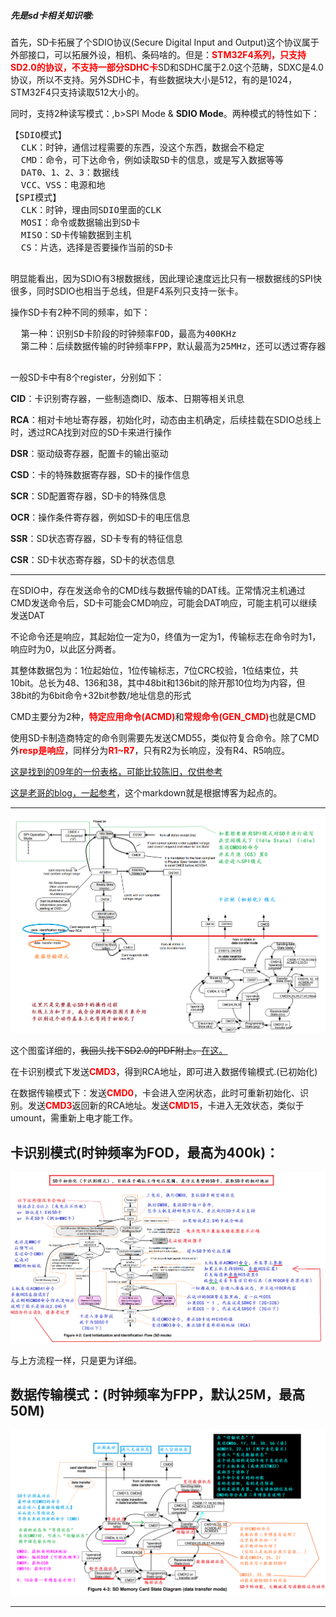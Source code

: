<h5>先是sd卡相关知识嗷:</h5>
  <p>首先，SD卡拓展了个SDIO协议(Secure Digital Input and Output)这个协议属于外部接口，可以拓展外设，相机、条码啥的。但是：<b style="color:red;">STM32F4系列，只支持SD2.0的协议，不支持一部分SDHC卡</b>SD和SDHC属于2.0这个范畴，SDXC是4.0协议，所以不支持。另外SDHC卡，有些数据块大小是512，有的是1024，STM32F4只支持读取512大小的。</p>
  <p>同时，支持2种读写模式：,b>SPI Mode</b> & <b>SDIO Mode</b>。两种模式的特性如下：</p>
  <pre>
【SDIO模式】
  CLK：时钟，通信过程需要的东西，没这个东西，数据会不稳定
  CMD：命令，可下达命令，例如读取SD卡的信息，或是写入数据等等
  DAT0、1、2、3：数据线
  VCC、VSS：电源和地
【SPI模式】
  CLK：时钟，理由同SDIO里面的CLK
  MOSI：命令或数据输出到SD卡
  MISO：SD卡传输数据到主机
  CS：片选，选择是否要操作当前的SD卡
  </pre>
  <p>明显能看出，因为SDIO有3根数据线，因此理论速度远比只有一根数据线的SPI快很多，同时SDIO也相当于总线，但是F4系列只支持一张卡。</p>
  <p>操作SD卡有2种不同的频率，如下：</p>
  <pre>
  第一种：识别SD卡阶段的时钟频率FOD，最高为400KHz
  第二种：后续数据传输的时钟频率FPP，默认最高为25MHz，还可以透过寄存器修改，修改后最高为50MHz。
  </pre>
  <p>一般SD卡中有8个register，分别如下：</p>
  <p><b>CID</b>：卡识别寄存器，一些制造商ID、版本、日期等相关讯息</p>
  <p><b>RCA</b>：相对卡地址寄存器，初始化时，动态由主机确定，后续挂载在SDIO总线上时，透过RCA找到对应的SD卡来进行操作</p>
  <p><b>DSR</b>：驱动级寄存器，配置卡的输出驱动</p>
  <p><b>CSD</b>：卡的特殊数据寄存器，SD卡的操作信息</p>
  <p><b>SCR</b>：SD配置寄存器，SD卡的特殊信息</p>
  <p><b>OCR</b>：操作条件寄存器，例如SD卡的电压信息</p>
  <p><b>SSR</b>：SD状态寄存器，SD卡专有的特征信息</p>
  <p><b>CSR</b>：SD卡状态寄存器，SD卡的状态信息</p>
  
  <hr>
  
  <p>在SDIO中，存在发送命令的CMD线与数据传输的DAT线。正常情况主机通过CMD发送命令后，SD卡可能会CMD响应，可能会DAT响应，可能主机可以继续发送DAT</p>
  <p>不论命令还是响应，其起始位一定为0，终值为一定为1，传输标志在命令时为1，响应时为0，以此区分两者。</p>
  <p>其整体数据包为：1位起始位，1位传输标志，7位CRC校验，1位结束位，共10bit。总长为48、136和38，其中48bit和136bit的除开那10位均为内容，但38bit的为6bit命令+32bit参数/地址信息的形式 </p>
  <p>CMD主要分为2种，<b style="color:red;">特定应用命令(ACMD)</b>和<b style="color:red;">常规命令(GEN_CMD)</b>也就是CMD</p>
  <p>使用SD卡制造商特定的命令则需要先发送CMD55，类似符复合命令。除了CMD外<b style="color:red;">resp是响应</b>，同样分为<b style="color:red;">R1~R7</b>，只有R2为长响应，没有R4、R5响应。</p>
  <p><a href="https://github.com/xjc147896325/Cross-hardware-recording/blob/main/SD_command%20and%20register%20list.pdf" target="_blank">这是找到的09年的一份表格，可能比较陈旧，仅供参考</a></p>
  <p><a href="https://www.cnblogs.com/PureHeart/p/12015635.html" target="_blank">这是老哥的blog，一起参考</a>，这个markdown就是根据博客为起点的。</p>
    
  <hr>

  <p><img src="sd_card_rw.png" alt="check github.com/xjc147896325/Cross-hardware-recording"></p>
  <p>这个图蛮详细的，<del><strike>我回头找下SD2.0的PDF附上。</strike></del><!-- 这里~与<del>都不好使，还是<strike>好用 --><a href="https://github.com/xjc147896325/Cross-hardware-recording/blob/main/SD2.0%E5%8D%8F%E8%AE%AE%E6%A0%87%E5%87%86%E5%AE%8C%E6%95%B4%E7%89%88.pdf" target="_blank">在这。</a></p>
  <p>在卡识别模式下发送<b style="color:red;">CMD3</b>，得到RCA地址，即可进入数据传输模式.(已初始化)</p>
  <p>在数据传输模式下：发送<b style="color:red;">CMD0</b>，卡会进入空闲状态，此时可重新初始化、识别。发送<b style="color:red;">CMD3</b>返回新的RCA地址。发送<b style="color:red;">CMD15</b>，卡进入无效状态，类似于umount，需重新上电才能工作。</p>
  <h2>卡识别模式(时钟频率为FOD，最高为400k)：</h2>
  <p><img src="card_identify_mode.png" alt="check github.com/xjc147896325/Cross-hardware-recording"></p>
  <p>与上方流程一样，只是更为详细。</p>
  <h2>数据传输模式：(时钟频率为FPP，默认25M，最高50M)</h2>
  <p><img src="data_translation_mode.png" alt="check github.com/xjc147896325/Cross-hardware-recording"></p>
  <hr>
